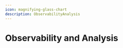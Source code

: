 ```yaml
---
icon: magnifying-glass-chart
description: ObservabilityAnalysis
---
```


# Observability and Analysis

